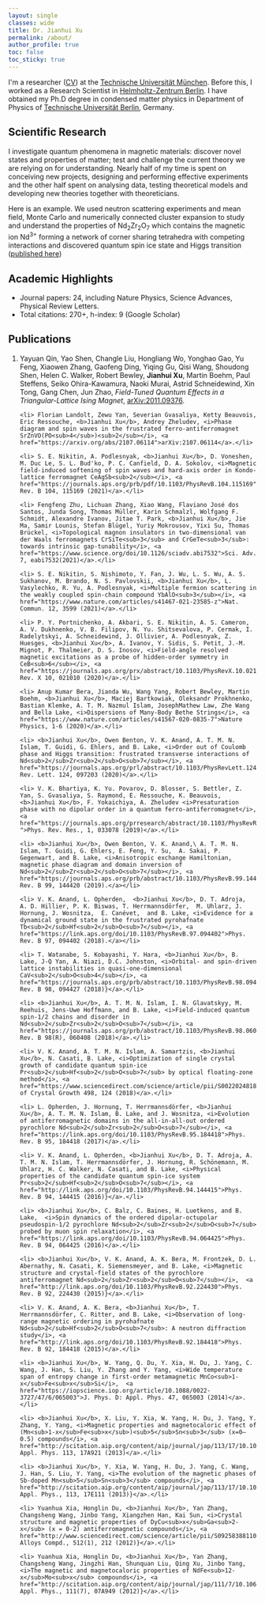 ```yaml
---
layout: single
classes: wide
title: Dr. Jianhui Xu
permalink: /about/
author_profile: true
toc: false
toc_sticky: true
---
```


I'm a researcher ([CV](https://jh-xu.github.io/jianhui-xu.github.io/cv.pdf)) at the [Technische Universität München](https://www.tum.de/). Before this, I worked as a Research Scientist in [Helmholtz-Zentrum Berlin](https://www.helmholtz-berlin.de/). I have obtained my Ph.D degree in condensed matter physics in Department of Physics of [Technische Universität Berlin](https://www.tu.berlin/), Germany.

## Scientific Research

I investigate quantum phenomena in magnetic materials: discover novel states and properties of matter; test and challenge the current theory we are relying on for understanding. Nearly half of my time is spent on conceiving new projects, designing and performing effective experiments and the other half spent on analysing data, testing theoretical models and developing new theories together with theoreticians. 

Here is an example. We used neutron scattering experiments and mean field, Monte Carlo and numerically connected cluster expansion to study and understand the properties of Nd<sub>2</sub>Zr<sub>2</sub>O<sub>7</sub> which contains the magnetic ion Nd<sup>3+</sup> forming a network of corner sharing tetrahedra with competing interactions and discovered quantum spin ice state and Higgs transition ([published here](https://journals.aps.org/prl/abstract/10.1103/PhysRevLett.124.097203))

## Academic Highlights

- Journal papers: 24, including Nature Physics, Science Advances, Physical Review Letters.
- Total citations: 270+, h-index: 9 (Google Scholar)

## Publications

<ol reversed>
    <li> Yayuan Qin, Yao Shen, Changle Liu, Hongliang Wo, Yonghao Gao, Yu Feng, Xiaowen Zhang, Gaofeng Ding, Yiqing Gu, Qisi Wang, Shoudong Shen, Helen C. Walker, Robert Bewley,  <b>Jianhui Xu</b>, Martin Boehm, Paul Steffens, Seiko Ohira-Kawamura, Naoki Murai, Astrid Schneidewind, Xin Tong, Gang Chen, Jun Zhao, <i>Field-Tuned Quantum Effects in a Triangular-Lattice Ising Magnet</i>, <a href="https://arxiv.org/abs/2011.09376">arXiv:2011.09376</a>.</li>
	
    <li> Florian Landolt, Zewu Yan, Severian Gvasaliya, Ketty Beauvois, Eric Ressouche, <b>Jianhui Xu</b>, Andrey Zheludev, <i>Phase diagram and spin waves in the frustrated ferro-antiferromagnet SrZnVO(PO<sub>4</sub>)<sub>2</sub></i>, <a href="https://arxiv.org/abs/2107.06114">arXiv:2107.06114</a>.</li>
	
    <li> S. E. Nikitin, A. Podlesnyak, <b>Jianhui Xu</b>, D. Voneshen, M. Duc Le, S. L. Bud'ko, P. C. Canfield, D. A. Sokolov, <i>Magnetic field-induced softening of spin waves and hard-axis order in Kondo-lattice ferromagnet CeAgSb<sub>2</sub></i>, <a href="https://journals.aps.org/prb/pdf/10.1103/PhysRevB.104.115169">Phys. Rev. B 104, 115169 (2021)</a>.</li>

    <li> Fengfeng Zhu, Lichuan Zhang, Xiao Wang, Flaviano José dos Santos, Junda Song, Thomas Müller, Karin Schmalzl, Wolfgang F. Schmidt, Alexandre Ivanov, Jitae T. Park, <b>Jianhui Xu</b>, Jie Ma, Samir Lounis, Stefan Blügel, Yuriy Mokrousov, Yixi Su, Thomas Brückel, <i>Topological magnon insulators in two-dimensional van der Waals ferromagnets CrSiTe<sub>3</sub> and CrGeTe<sub>3</sub>: towards intrinsic gap-tunability</i>, <a href="https://www.science.org/doi/10.1126/sciadv.abi7532">Sci. Adv. 7, eabi7532(2021)</a>.</li>

    <li> S. E. Nikitin, S. Nishimoto, Y. Fan, J. Wu, L. S. Wu, A. S. Sukhanov, M. Brando, N. S. Pavlovskii, <b>Jianhui Xu</b>, L. Vasylechko, R. Yu, A. Podlesnyak, <i>Multiple fermion scattering in the weakly coupled spin-chain compound YbAlO<sub>3</sub></i>, <a href="https://www.nature.com/articles/s41467-021-23585-z">Nat. Commun. 12, 3599 (2021)</a>.</li>

	<li> P. Y. Portnichenko, A. Akbari, S. E. Nikitin, A. S. Cameron, A. V. Dukhnenko, V. B. Filipov, N. Yu. Shitsevalova, P. Cermak, I. Radelytskyi, A. Schneidewind, J. Ollivier, A. Podlesnyak, Z. Huesges, <b>Jianhui Xu</b>, A. Ivanov, Y. Sidis, S. Petit, J.-M. Mignot, P. Thalmeier, D. S. Inosov, <i>Field-angle resolved magnetic excitations as a probe of hidden-order symmetry in CeB<sub>6</sub></i>, <a href="https://journals.aps.org/prx/abstract/10.1103/PhysRevX.10.021010">Phys. Rev. X 10, 021010 (2020)</a>.</li>
	
    <li> Anup Kumar Bera, Jianda Wu, Wang Yang, Robert Bewley, Martin Boehm, <b>Jianhui Xu</b>, Maciej Bartkowiak, Oleksandr Prokhnenko, Bastian Klemke, A. T. M. Nazmul Islam, JosephMathew Law, Zhe Wang and Bella Lake, <i>Dispersions of Many-Body Bethe Strings</i>, <a href="https://www.nature.com/articles/s41567-020-0835-7">Nature Physics, 1-6 (2020)</a>.</li>

	<li> <b>Jianhui Xu</b>, Owen Benton, V. K. Anand, A. T. M. N. Islam, T. Guidi, G. Ehlers, and B. Lake, <i>Order out of Coulomb phase and Higgs transition: frustrated transverse interactions of Nd<sub>2</sub>Zr<sub>2</sub>O<sub>7</sub></i>, <a href="https://journals.aps.org/prl/abstract/10.1103/PhysRevLett.124.097203">Phys. Rev. Lett. 124, 097203 (2020)</a>.</li>
	
	<li> V. K. Bhartiya, K. Yu. Povarov, D. Blosser, S. Bettler, Z. Yan, S. Gvasaliya, S. Raymond, E. Ressouche, K. Beauvois, <b>Jianhui Xu</b>, F. Yokaichiya, A. Zheludev <i>Presaturation phase with no dipolar order in a quantum ferro-antiferromagnet</i>, <a href="https://journals.aps.org/prresearch/abstract/10.1103/PhysRevResearch.1.033078 ">Phys. Rev. Res., 1, 033078 (2019)</a>.</li>

	<li> <b>Jianhui Xu</b>, Owen Benton, V. K. Anand,\ A. T. M. N. Islam, T. Guidi, G. Ehlers, E. Feng, Y. Su,  A. Sakai, P. Gegenwart, and B. Lake, <i>Anisotropic exchange Hamiltonian, magnetic phase diagram and domain inversion of Nd<sub>2</sub>Zr<sub>2</sub>O<sub>7</sub></i>, <a href="https://journals.aps.org/prb/abstract/10.1103/PhysRevB.99.144420">Phys. Rev. B 99, 144420 (2019).</a></li>

	<li> V. K. Anand, L. Opherden,  <b>Jianhui Xu</b>, D. T. Adroja,  A. D. Hillier, P. K. Biswas, T. Herrmannsdörfer,  M. Uhlarz, J. Hornung, J. Wosnitza,  E. Canévet,  and B. Lake, <i>Evidence for a dynamical ground state in the frustrated pyrohafnate Tb<sub>2</sub>Hf<sub>2</sub>O<sub>7</sub></i>, <a href="https://link.aps.org/doi/10.1103/PhysRevB.97.094402">Phys. Rev. B 97, 094402 (2018).</a></li>

	<li> T. Watanabe, S. Kobayashi, Y. Hara, <b>Jianhui Xu</b>, B. Lake, J-Q Yan, A. Niazi, D.C. Johnston, <i>Orbital- and spin-driven lattice instabilities in quasi-one-dimensional CaV<sub>2</sub>O<sub>4</sub></i>, <a href="https://journals.aps.org/prb/abstract/10.1103/PhysRevB.98.094427">Phys. Rev. B 98, 094427 (2018)}</a>.</li>

	<li> <b>Jianhui Xu</b>, A. T. M. N. Islam, I. N. Glavatskyy, M. Reehuis, Jens-Uwe Hoffmann, and B. Lake, <i>Field-induced quantum spin-1/2 chains and disorder in Nd<sub>2</sub>Zr<sub>2</sub>O<sub>7</sub></i>, <a href="https://journals.aps.org/prb/abstract/10.1103/PhysRevB.98.060408">Phys. Rev. B 98(R), 060408 (2018)</a>.</li>

	<li> V. K. Anand, A. T. M. N. Islam, A. Samartzis, <b>Jianhui Xu</b>, N. Casati, B. Lake, <i>Optimization of single crystal growth of candidate quantum spin-ice Pr<sub>2</sub>Hf<sub>2</sub>O<sub>7</sub> by optical floating-zone method</i>, <a href="https://www.sciencedirect.com/science/article/pii/S0022024818302859">Journal of Crystal Growth 498, 124 (2018)</a>.</li>

	<li> L. Opherden, J. Hornung, T. Herrmannsdörfer, <b>Jianhui Xu</b>, A. T. M. N. Islam, B. Lake, and J. Wosnitza, <i>Evolution of antiferromagnetic domains in the all-in-all-out ordered pyrochlore Nd<sub>2</sub>Zr<sub>2</sub>O<sub>7</sub></i>, <a href="https://link.aps.org/doi/10.1103/PhysRevB.95.184418">Phys. Rev. B 95, 184418 (2017)</a>.</li>

	<li> V. K. Anand, L. Opherden, <b>Jianhui Xu</b>, D. T. Adroja, A. T. M. N. Islam, T. Herrmannsdörfer, J. Hornung, R. Schönemann, M. Uhlarz, H. C. Walker, N. Casati, and B. Lake, <i>Physical properties of the candidate quantum spin-ice system Pr<sub>2</sub>Hf<sub>2</sub>O<sub>7</sub></i>, <a href="http://link.aps.org/doi/10.1103/PhysRevB.94.144415">Phys. Rev. B 94, 144415 (2016)}</a>.</li>

	<li> <b>Jianhui Xu</b>, C. Balz, C. Baines, H. Luetkens, and B. Lake,  <i>Spin dynamics of the ordered dipolar-octupolar pseudospin-1/2 pyrochlore Nd<sub>2</sub>Zr<sub>2</sub>O<sub>7</sub> probed by muon spin relaxation</i>, <a href="https://link.aps.org/doi/10.1103/PhysRevB.94.064425">Phys. Rev. B 94, 064425 (2016)</a>.</li>

	<li> <b>Jianhui Xu</b>, V. K. Anand, A. K. Bera, M. Frontzek, D. L. Abernathy, N. Casati, K. Siemensmeyer, and B. Lake, <i>Magnetic structure and crystal-field states of the pyrochlore antiferromagnet Nd<sub>2</sub>Zr<sub>2</sub>O<sub>7</sub></i>,  <a href="http://link.aps.org/doi/10.1103/PhysRevB.92.224430">Phys. Rev. B 92, 224430 (2015)}</a>.</li>

	<li> V. K. Anand, A. K. Bera, <b>Jianhui Xu</b>, T. Herrmannsdörfer, C. Ritter, and B. Lake, <i>Observation of long-range magnetic ordering in pyrohafnate Nd<sub>2</sub>Hf<sub>2</sub>O<sub>7</sub>: A neutron diffraction study</i>, <a href="http://link.aps.org/doi/10.1103/PhysRevB.92.184418">Phys. Rev. B 92, 184418 (2015)</a>.</li>

	<li> <b>Jianhui Xu</b>, W. Yang, Q. Du, Y. Xia, H. Du, J. Yang, C. Wang, J. Han, S. Liu, Y. Zhang and Y. Yang, <i>Wide temperature span of entropy change in first-order metamagnetic MnCo<sub>1-x</sub>Fe<sub>x</sub>Si</i>,  <a href="https://iopscience.iop.org/article/10.1088/0022-3727/47/6/065003">J. Phys. D: Appl. Phys. 47, 065003 (2014)</a>.</li>

	<li> <b>Jianhui Xu</b>, X. Liu, Y. Xia, W. Yang, H. Du, J. Yang, Y. Zhang, Y. Yang, <i>Magnetic properties and magnetocaloric effect of (Mn<sub>1-x</sub>Fe<sub>x</sub>)<sub>5</sub>Sn<sub>3</sub> (x=0–0.5) compounds</i>, <a href="http://scitation.aip.org/content/aip/journal/jap/113/17/10.1063/1.4798308">J. Appl. Phys. 113, 17A921 (2013)</a>.</li>

	<li> <b>Jianhui Xu</b>, Y. Xia, W. Yang, H. Du, J. Yang, C. Wang, J. Han, S. Liu, Y. Yang, <i>The evolution of the magnetic phases of Sb-doped Mn<sub>5</sub>Sn<sub>3</sub> compounds</i>, <a href="http://scitation.aip.org/content/aip/journal/jap/113/17/10.1063/1.4793770">J. Appl. Phys., 113, 17E111 (2013)}</a>.</li>

	<li> Yuanhua Xia, Honglin Du, <b>Jianhui Xu</b>, Yan Zhang, Changsheng Wang, Jinbo Yang, Xiangzhen Han, Kai Sun, <i>Crystal structure and magnetic properties of DyCu<sub>x</sub>Ga<sub>2-x</sub> (x = 0-2) antiferromagnetic compounds</i>, <a href="http://www.sciencedirect.com/science/article/pii/S0925838811018834">J. Alloys Compd., 512(1), 212 (2012)}</a>.</li>

	<li> Yuanhua Xia, Honglin Du, <b>Jianhui Xu</b>, Yan Zhang, Changsheng Wang, Jingzhi Han, Shunquan Liu, Qing Xu, Jinbo Yang, <i>The magnetic and magnetocaloric properties of NdFe<sub>12-x</sub>Mo<sub>x</sub> compounds</i>, <a href="http://scitation.aip.org/content/aip/journal/jap/111/7/10.1063/1.3680204">J. Appl. Phys., 111(7), 07A949 (2012)}</a>.</li>
</ol>